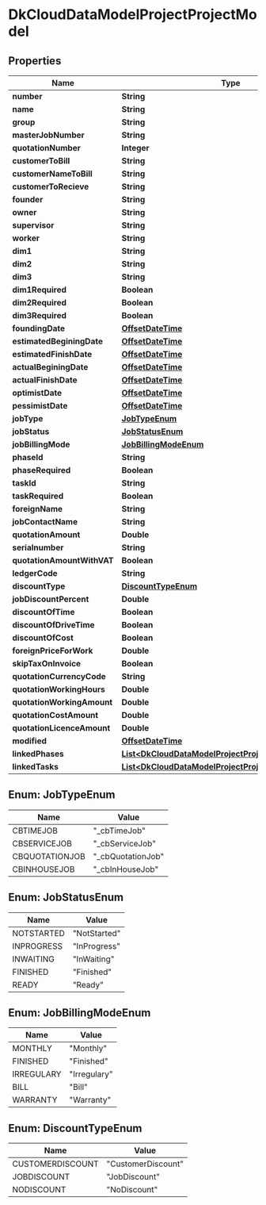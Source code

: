 
# DkCloudDataModelProjectProjectModel

## Properties
Name | Type | Description | Notes
------------ | ------------- | ------------- | -------------
**number** | **String** |  | 
**name** | **String** |  |  [optional]
**group** | **String** |  |  [optional]
**masterJobNumber** | **String** |  |  [optional]
**quotationNumber** | **Integer** |  |  [optional]
**customerToBill** | **String** |  |  [optional]
**customerNameToBill** | **String** |  |  [optional]
**customerToRecieve** | **String** |  |  [optional]
**founder** | **String** |  |  [optional]
**owner** | **String** |  |  [optional]
**supervisor** | **String** |  |  [optional]
**worker** | **String** |  |  [optional]
**dim1** | **String** |  |  [optional]
**dim2** | **String** |  |  [optional]
**dim3** | **String** |  |  [optional]
**dim1Required** | **Boolean** |  |  [optional]
**dim2Required** | **Boolean** |  |  [optional]
**dim3Required** | **Boolean** |  |  [optional]
**foundingDate** | [**OffsetDateTime**](OffsetDateTime.md) |  |  [optional]
**estimatedBeginingDate** | [**OffsetDateTime**](OffsetDateTime.md) |  |  [optional]
**estimatedFinishDate** | [**OffsetDateTime**](OffsetDateTime.md) |  |  [optional]
**actualBeginingDate** | [**OffsetDateTime**](OffsetDateTime.md) |  |  [optional]
**actualFinishDate** | [**OffsetDateTime**](OffsetDateTime.md) |  |  [optional]
**optimistDate** | [**OffsetDateTime**](OffsetDateTime.md) |  |  [optional]
**pessimistDate** | [**OffsetDateTime**](OffsetDateTime.md) |  |  [optional]
**jobType** | [**JobTypeEnum**](#JobTypeEnum) |  |  [optional]
**jobStatus** | [**JobStatusEnum**](#JobStatusEnum) |  |  [optional]
**jobBillingMode** | [**JobBillingModeEnum**](#JobBillingModeEnum) |  |  [optional]
**phaseId** | **String** |  |  [optional]
**phaseRequired** | **Boolean** |  |  [optional]
**taskId** | **String** |  |  [optional]
**taskRequired** | **Boolean** |  |  [optional]
**foreignName** | **String** |  |  [optional]
**jobContactName** | **String** |  |  [optional]
**quotationAmount** | **Double** |  |  [optional]
**serialnumber** | **String** |  |  [optional]
**quotationAmountWithVAT** | **Boolean** |  |  [optional]
**ledgerCode** | **String** |  |  [optional]
**discountType** | [**DiscountTypeEnum**](#DiscountTypeEnum) |  |  [optional]
**jobDiscountPercent** | **Double** |  |  [optional]
**discountOfTime** | **Boolean** |  |  [optional]
**discountOfDriveTime** | **Boolean** |  |  [optional]
**discountOfCost** | **Boolean** |  |  [optional]
**foreignPriceForWork** | **Double** |  |  [optional]
**skipTaxOnInvoice** | **Boolean** |  |  [optional]
**quotationCurrencyCode** | **String** |  |  [optional]
**quotationWorkingHours** | **Double** |  |  [optional]
**quotationWorkingAmount** | **Double** |  |  [optional]
**quotationCostAmount** | **Double** |  |  [optional]
**quotationLicenceAmount** | **Double** |  |  [optional]
**modified** | [**OffsetDateTime**](OffsetDateTime.md) |  |  [optional]
**linkedPhases** | [**List&lt;DkCloudDataModelProjectProjectPhaseLinkModel&gt;**](DkCloudDataModelProjectProjectPhaseLinkModel.md) |  |  [optional]
**linkedTasks** | [**List&lt;DkCloudDataModelProjectProjectTaskLinkModel&gt;**](DkCloudDataModelProjectProjectTaskLinkModel.md) |  |  [optional]


<a name="JobTypeEnum"></a>
## Enum: JobTypeEnum
Name | Value
---- | -----
CBTIMEJOB | &quot;_cbTimeJob&quot;
CBSERVICEJOB | &quot;_cbServiceJob&quot;
CBQUOTATIONJOB | &quot;_cbQuotationJob&quot;
CBINHOUSEJOB | &quot;_cbInHouseJob&quot;


<a name="JobStatusEnum"></a>
## Enum: JobStatusEnum
Name | Value
---- | -----
NOTSTARTED | &quot;NotStarted&quot;
INPROGRESS | &quot;InProgress&quot;
INWAITING | &quot;InWaiting&quot;
FINISHED | &quot;Finished&quot;
READY | &quot;Ready&quot;


<a name="JobBillingModeEnum"></a>
## Enum: JobBillingModeEnum
Name | Value
---- | -----
MONTHLY | &quot;Monthly&quot;
FINISHED | &quot;Finished&quot;
IRREGULARY | &quot;Irregulary&quot;
BILL | &quot;Bill&quot;
WARRANTY | &quot;Warranty&quot;


<a name="DiscountTypeEnum"></a>
## Enum: DiscountTypeEnum
Name | Value
---- | -----
CUSTOMERDISCOUNT | &quot;CustomerDiscount&quot;
JOBDISCOUNT | &quot;JobDiscount&quot;
NODISCOUNT | &quot;NoDiscount&quot;



